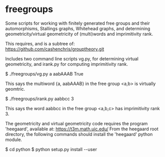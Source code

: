 # freegroups
Some scripts for working with finitely generated free groups and their automorphisms, Stallings graphs, Whitehead graphs, and determining geometricity/virtual geometricity of (multi)words and imprimitivity rank.

This requires, and is a subtree of:
https://github.com/cashenchris/grouptheory.git

Includes two command line scripts vg.py, for determining virtual geometricity, and irank.py for computing imprimitivity rank.

$ ./freegroups/vg.py a aabAAAB
True

This says the multiword {a, aabAAAB} in the free group <a,b> is virtually geomtric.

$ ./freegroups/irank.py aabbcc
3

This says the word aabbcc in the free group <a,b,c> has imprimitivity rank 3.


The geometricity and virtual geometricity code requires the program 'heegaard', available at:
 https://t3m.math.uic.edu/
From the heegaard root directory, the following commands should install the 'heegaard' python module.

$ cd python
$ python setup.py install --user


